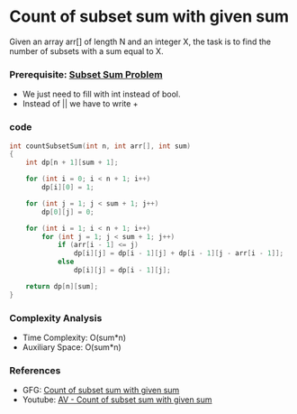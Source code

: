 # Count of subset sum with given sum

Given an array arr[] of length N and an integer X, the task is to find the number of subsets with a sum equal to X.

### Prerequisite: [Subset Sum Problem](./AV2_subSetSum.md)

-   We just need to fill with int instead of bool.
-   Instead of || we have to write +

### code

```cpp
int countSubsetSum(int n, int arr[], int sum)
{
    int dp[n + 1][sum + 1];

    for (int i = 0; i < n + 1; i++)
        dp[i][0] = 1;

    for (int j = 1; j < sum + 1; j++)
        dp[0][j] = 0;

    for (int i = 1; i < n + 1; i++)
        for (int j = 1; j < sum + 1; j++)
            if (arr[i - 1] <= j)
                dp[i][j] = dp[i - 1][j] + dp[i - 1][j - arr[i - 1]];
            else
                dp[i][j] = dp[i - 1][j];

    return dp[n][sum];
}
```

### Complexity Analysis

-   Time Complexity: O(sum\*n)
-   Auxiliary Space: O(sum\*n)

### References

-   GFG: [Count of subset sum with given sum](https://www.geeksforgeeks.org/count-of-subsets-with-sum-equal-to-x/)
-   Youtube: [AV - Count of subset sum with given sum](https://www.youtube.com/watch?v=F7wqWbqYn9g&list=PL_z_8CaSLPWekqhdCPmFohncHwz8TY2Go&index=9)
